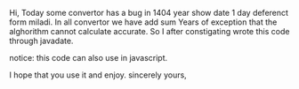 Hi,
Today some convertor has a bug in 1404 year show date 1 day deferenct form miladi.
In all convertor we have add sum Years of exception that the alghorithm cannot calculate accurate.
So I after constigating wrote this code through javadate.

notice: this code can also use in javascript.

I hope that you use it and enjoy.
sincerely yours,

